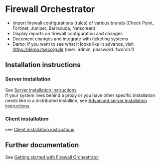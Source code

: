 # Firewall Orchestrator

-   Import firewall configurations (rules) of various brands (Check Point, Fortinet, Juniper, Barracuda, Netscreen)
-   Display reports on firewall configuration and changes
-   Document changes and integrate with ticketing systems
-   Demo: if you want to see what it looks like in advance, visit <https://demo.itsecorg.de> (user: admin, password: fworch.1)

## Installation instructions

### Server installation

See [Server installation instructions](https://github.com/CactuseSecurity/firewall-orchestrator/blob/master/documentation/installer/server-install.md)  
If your system lives behind a proxy or you have other specific installation needs like in a distributed installion,
see [Advanced server installation instructions](https://github.com/CactuseSecurity/firewall-orchestrator/blob/master/documentation/installer/install-advanced.md)

### Client installation

see [Client installation instructions](https://github.com/CactuseSecurity/firewall-orchestrator/blob/master/documentation/installer/client-eto-install.md)

## Further documentation

See [Getting started with Firewall Orchestrator](https://github.com/CactuseSecurity/firewall-orchestrator/blob/master/documentation/get-started.MD)

